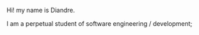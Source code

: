Hi! my name is Diandre.

I am a perpetual student of software engineering / development;

<!---
DiandreRuiz/DiandreRuiz is a ✨ special ✨ repository because its `README.md` (this file) appears on your GitHub profile.
You can click the Preview link to take a look at your changes.
--->
